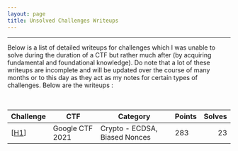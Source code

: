 ```yaml
---
layout: page
title: Unsolved Challenges Writeups
---
```

<hr/>

<!-- ![Crypto Writeups Main Page](/assets/img/cryptoWriteupImages/ecdsa.png) -->

Below is a list of detailed writeups for challenges which I was unable to solve during the duration of a CTF but rather much after (by acquiring fundamental and foundational knowledge). Do note that a lot of these writeups are incomplete and will be updated over the course of many months or to this day as they act as my notes for certain types of challenges. Below are the writeups :

<br/>

| Challenge | CTF | Category | Points | Solves | 
| ------------- | --- | ------- | --- | ---: |
|[<a href="ttps://angmar2722.github.io/CTFwriteups/UnsolvedChallengesList/2021/google2021/H1/H1googleCTF2021" target="_blank">H1</a>] | Google CTF 2021 | Crypto - ECDSA, Biased Nonces | 283 | 23 | 
